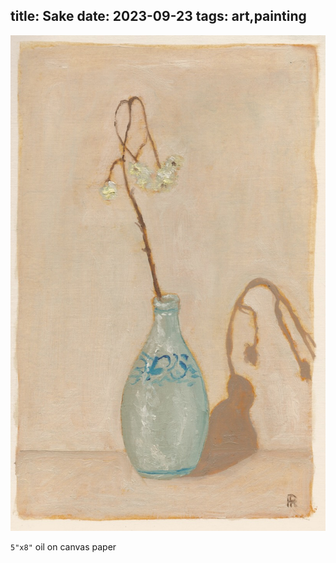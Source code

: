 title: Sake
date: 2023-09-23
tags: art,painting
---
![Sake](sake.jpeg)

`5"x8"` oil on canvas paper

